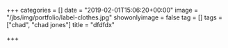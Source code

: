 +++
categories = []
date = "2019-02-01T15:06:20+00:00"
image = "/jbs/img/portfolio/label-clothes.jpg"
showonlyimage = false
tag = []
tags = ["chad", "chad jones"]
title = "dfdfdx"

+++

